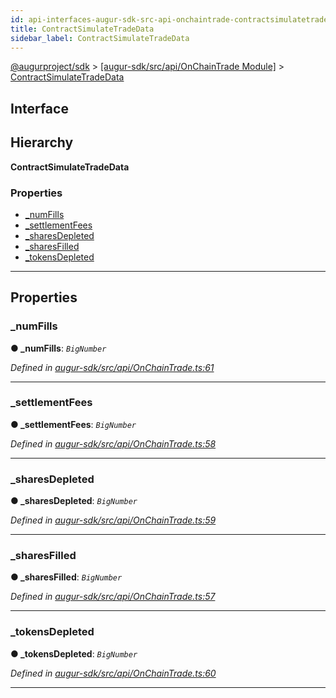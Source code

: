 ```yaml
---
id: api-interfaces-augur-sdk-src-api-onchaintrade-contractsimulatetradedata
title: ContractSimulateTradeData
sidebar_label: ContractSimulateTradeData
---
```


[@augurproject/sdk](api-readme.md) > [[augur-sdk/src/api/OnChainTrade Module]](api-modules-augur-sdk-src-api-onchaintrade-module.md) > [ContractSimulateTradeData](api-interfaces-augur-sdk-src-api-onchaintrade-contractsimulatetradedata.md)

## Interface

## Hierarchy

**ContractSimulateTradeData**

### Properties

* [_numFills](api-interfaces-augur-sdk-src-api-onchaintrade-contractsimulatetradedata.md#_numfills)
* [_settlementFees](api-interfaces-augur-sdk-src-api-onchaintrade-contractsimulatetradedata.md#_settlementfees)
* [_sharesDepleted](api-interfaces-augur-sdk-src-api-onchaintrade-contractsimulatetradedata.md#_sharesdepleted)
* [_sharesFilled](api-interfaces-augur-sdk-src-api-onchaintrade-contractsimulatetradedata.md#_sharesfilled)
* [_tokensDepleted](api-interfaces-augur-sdk-src-api-onchaintrade-contractsimulatetradedata.md#_tokensdepleted)

---

## Properties

<a id="_numfills"></a>

###  _numFills

**● _numFills**: *`BigNumber`*

*Defined in [augur-sdk/src/api/OnChainTrade.ts:61](https://github.com/AugurProject/augur/blob/1e1466f1d3/packages/augur-sdk/src/api/OnChainTrade.ts#L61)*

___
<a id="_settlementfees"></a>

###  _settlementFees

**● _settlementFees**: *`BigNumber`*

*Defined in [augur-sdk/src/api/OnChainTrade.ts:58](https://github.com/AugurProject/augur/blob/1e1466f1d3/packages/augur-sdk/src/api/OnChainTrade.ts#L58)*

___
<a id="_sharesdepleted"></a>

###  _sharesDepleted

**● _sharesDepleted**: *`BigNumber`*

*Defined in [augur-sdk/src/api/OnChainTrade.ts:59](https://github.com/AugurProject/augur/blob/1e1466f1d3/packages/augur-sdk/src/api/OnChainTrade.ts#L59)*

___
<a id="_sharesfilled"></a>

###  _sharesFilled

**● _sharesFilled**: *`BigNumber`*

*Defined in [augur-sdk/src/api/OnChainTrade.ts:57](https://github.com/AugurProject/augur/blob/1e1466f1d3/packages/augur-sdk/src/api/OnChainTrade.ts#L57)*

___
<a id="_tokensdepleted"></a>

###  _tokensDepleted

**● _tokensDepleted**: *`BigNumber`*

*Defined in [augur-sdk/src/api/OnChainTrade.ts:60](https://github.com/AugurProject/augur/blob/1e1466f1d3/packages/augur-sdk/src/api/OnChainTrade.ts#L60)*

___

